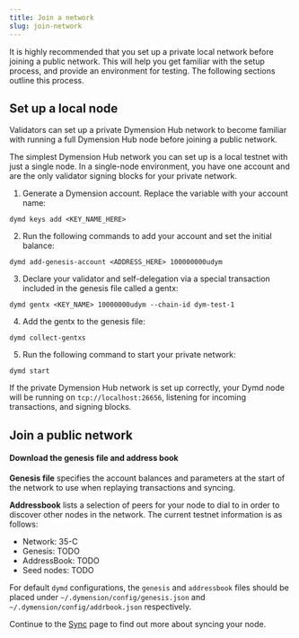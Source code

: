 ```yaml
---
title: Join a network
slug: join-network
---
```


It is highly recommended that you set up a private local network before joining a public network. This will help you get familiar with the setup process, and provide an environment for testing. The following sections outline this process.

## Set up a local node

Validators can set up a private Dymension Hub network to become familiar with running a full Dymension Hub node before joining a public network.

The simplest Dymension Hub network you can set up is a local testnet with just a single node. In a single-node environment, you have one account and are the only validator signing blocks for your private network.

1. Generate a Dymension account. Replace the variable with your account name:

```
dymd keys add <KEY_NAME_HERE>
```

2. Run the following commands to add your account and set the initial balance:

```
dymd add-genesis-account <ADDRESS_HERE> 100000000udym
```

3. Declare your validator and self-delegation via a special transaction included in the genesis file called a gentx:

```
dymd gentx <KEY_NAME> 10000000udym --chain-id dym-test-1
```

4. Add the gentx to the genesis file:

```
dymd collect-gentxs
```

5. Run the following command to start your private network:

```
dymd start
```

If the private Dymension Hub network is set up correctly, your Dymd node will be running on `tcp://localhost:26656`, listening for incoming transactions, and signing blocks.

## Join a public network

#### Download the genesis file and address book

**Genesis file** specifies the account balances and parameters at the start of the network to use when replaying transactions and syncing.

**Addressbook** lists a selection of peers for your node to dial to in order to discover other nodes in the network. The current testnet information is as follows:

-   Network: 35-C
-   Genesis: TODO
-   AddressBook: TODO
-   Seed nodes: TODO

For default `dymd` configurations, the `genesis` and `addressbook` files should be placed under `~/.dymension/config/genesis.json` and `~/.dymension/config/addrbook.json` respectively.

Continue to the [Sync](./sync.md) page to find out more about syncing your node.

